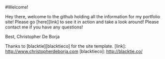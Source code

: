 #Welcome!

Hey there, welcome to the github holding all the information for my portfolio site! Please go [here][link] to see it in action and take a look around! Please contact me if you have any questions!

Best,
Christopher De Borja

Thanks to [blacktie][blacktieco] for the site template.
[link]: http://www.christopherdeborja.com
[blacktieco]: http://blacktie.co/
